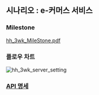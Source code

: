 ## 시나리오 : e-커머스 서비스

### Milestone
[hh_3wk_MileStone.pdf](https://github.com/K-J-HYEON/hh_3wk_ecommerce/files/14816387/hh_3wk_MileStone.pdf)

### 플로우 차트
![hh_3wk_server_setting](https://github.com/K-J-HYEON/hh_3wk_ecommerce/assets/77037051/e339aef7-6ea5-4cec-b29f-600c0eb80aa3)

### [API 명세](https://www.notion.so/API-Spec-03d6bae05df54779a35530352d778071?pvs=4)
